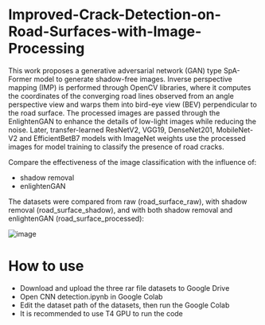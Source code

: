 # Improved-Crack-Detection-on-Road-Surfaces-with-Image-Processing
This work proposes a generative adversarial network (GAN) type SpA-Former model to generate shadow-free images. Inverse perspective mapping (IMP) is performed through OpenCV libraries, where it computes the coordinates of the converging road lines observed from an angle perspective view and warps them into bird-eye view (BEV) perpendicular to the road surface. The processed images are passed through the EnlightenGAN to enhance the details of low-light images while reducing the noise. Later, transfer-learned ResNetV2, VGG19, DenseNet201, MobileNet-V2 and EfficientBetB7 models with ImageNet weights use the processed images for model training to classify the presence of road cracks.

Compare the effectiveness of the image classification with the influence of:
* shadow removal
* enlightenGAN

The datasets were compared from raw (road_surface_raw), with shadow removal (road_surface_shadow), and with both shadow removal and enlightenGAN (road_surface_processed):

![image](https://github.com/wzhau998/Improved-Crack-Detection-on-Road-Surfaces-with-Image-Processing/assets/137457605/856274da-687d-49fe-9906-a34c02856262)

# How to use
* Download and upload the three rar file datasets to Google Drive
* Open CNN detection.ipynb in Google Colab
* Edit the dataset path of the datasets, then run the Google Colab
* It is recommended to use T4 GPU to run the code
